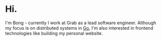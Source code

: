 # Hi.

I'm Bong - currently I work at Grab as a lead software engineer. Although my focus is on distributed systems in [Go](https://golang.org/), I'm also interested in frontend technologies like building my personal website.